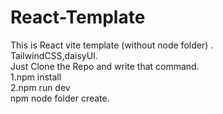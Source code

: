 # React-Template
This is React vite template (without node folder) . <br>
TailwindCSS,daisyUI. <br>
Just Clone the Repo and write that command. <br>
1.npm install <br>
2.npm run dev <br>
npm node folder create.
